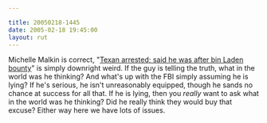 ```yaml
---

title: 20050218-1445
date: 2005-02-18 19:45:00
layout: rut
---
```


Michelle Malkin is correct, "<a href="http://www.chron.com/cs/CDA/ssistory.mpl/metropolitan/3046178">Texan
arrested; said he was after bin Laden bounty</a>" is simply downright
weird.  If the guy is telling the truth, what in the world was he
thinking?  And what's up with the FBI simply assuming he is lying?
If he's serious, he isn't unreasonably equipped, though he sands
no chance at success for all that.  If he is lying, then you
<em>really</em> want to ask what in the world was he thinking?
Did he really think they would buy that excuse?  Either way here
we have lots of issues.

